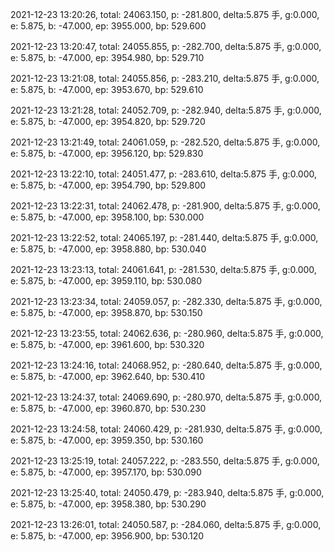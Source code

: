 2021-12-23 13:20:26, total: 24063.150, p: -281.800, delta:5.875 手, g:0.000, e: 5.875, b: -47.000, ep: 3955.000, bp: 529.600

2021-12-23 13:20:47, total: 24055.855, p: -282.700, delta:5.875 手, g:0.000, e: 5.875, b: -47.000, ep: 3954.980, bp: 529.710

2021-12-23 13:21:08, total: 24055.856, p: -283.210, delta:5.875 手, g:0.000, e: 5.875, b: -47.000, ep: 3953.670, bp: 529.610

2021-12-23 13:21:28, total: 24052.709, p: -282.940, delta:5.875 手, g:0.000, e: 5.875, b: -47.000, ep: 3954.820, bp: 529.720

2021-12-23 13:21:49, total: 24061.059, p: -282.520, delta:5.875 手, g:0.000, e: 5.875, b: -47.000, ep: 3956.120, bp: 529.830

2021-12-23 13:22:10, total: 24051.477, p: -283.610, delta:5.875 手, g:0.000, e: 5.875, b: -47.000, ep: 3954.790, bp: 529.800

2021-12-23 13:22:31, total: 24062.478, p: -281.900, delta:5.875 手, g:0.000, e: 5.875, b: -47.000, ep: 3958.100, bp: 530.000

2021-12-23 13:22:52, total: 24065.197, p: -281.440, delta:5.875 手, g:0.000, e: 5.875, b: -47.000, ep: 3958.880, bp: 530.040

2021-12-23 13:23:13, total: 24061.641, p: -281.530, delta:5.875 手, g:0.000, e: 5.875, b: -47.000, ep: 3959.110, bp: 530.080

2021-12-23 13:23:34, total: 24059.057, p: -282.330, delta:5.875 手, g:0.000, e: 5.875, b: -47.000, ep: 3958.870, bp: 530.150

2021-12-23 13:23:55, total: 24062.636, p: -280.960, delta:5.875 手, g:0.000, e: 5.875, b: -47.000, ep: 3961.600, bp: 530.320

2021-12-23 13:24:16, total: 24068.952, p: -280.640, delta:5.875 手, g:0.000, e: 5.875, b: -47.000, ep: 3962.640, bp: 530.410

2021-12-23 13:24:37, total: 24069.690, p: -280.970, delta:5.875 手, g:0.000, e: 5.875, b: -47.000, ep: 3960.870, bp: 530.230

2021-12-23 13:24:58, total: 24060.429, p: -281.930, delta:5.875 手, g:0.000, e: 5.875, b: -47.000, ep: 3959.350, bp: 530.160

2021-12-23 13:25:19, total: 24057.222, p: -283.550, delta:5.875 手, g:0.000, e: 5.875, b: -47.000, ep: 3957.170, bp: 530.090

2021-12-23 13:25:40, total: 24050.479, p: -283.940, delta:5.875 手, g:0.000, e: 5.875, b: -47.000, ep: 3958.380, bp: 530.290

2021-12-23 13:26:01, total: 24050.587, p: -284.060, delta:5.875 手, g:0.000, e: 5.875, b: -47.000, ep: 3956.900, bp: 530.120